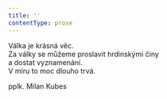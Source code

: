 ```yaml
---
title: ''
contentType: prose
---
```


<section>

Válka je krásná věc.  
Za války se můžeme proslavit hrdinskými činy  
a dostat vyznamenání.  
V míru to moc dlouho trvá.

pplk. Milan Kubes

</section>
